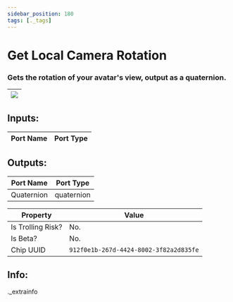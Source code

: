 ```yaml
---
sidebar_position: 180
tags: [._tags]
---
```


# Get Local Camera Rotation


### Gets the rotation of your avatar's view, output as a quaternion.

| ![](https://images-ext-2.discordapp.net/external/MPmIaQzlEPmgGWlgi-WxBBXt0Bjv_zWPkg1y1f_sy3s/https/www.recroomcircuits.com/image/circuit/absolute-value?width=206&height=108) |
|-----|

## Inputs:
| Port Name | Port Type |
|-----------|-----------|

## Outputs:
| Port Name | Port Type |
|-----------|-----------|
| Quaternion | quaternion | 

| Property  | Value |
|-------------------|-----------|
| Is Trolling Risk? | No. |
| Is Beta? | No. |
| Chip UUID | `912f0e1b-267d-4424-8002-3f82a2d835fe` |

## Info:
._extrainfo